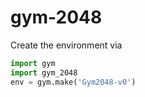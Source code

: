 # gym-2048

Create the environment via
```python
import gym
import gym_2048
env = gym.make('Gym2048-v0')
```